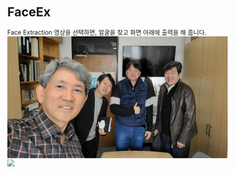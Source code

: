 # FaceEx
Face Extraction
영상을 선택하면,
얼굴을 찾고 화면 아래에 출력을 해 줍니다.
![](https://github.com/jcshim/FaceEx/blob/main/test1.png)
![](https://github.com/jcshim/FaceEx/blob/main/res.png)
